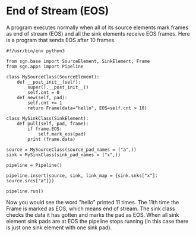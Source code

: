 # End of Stream (EOS)

A program executes normally when all of its source elements mark frames as end
of stream (EOS) and all the sink elements receive EOS frames.  Here is a program
that sends EOS after 10 frames.

```
#!/usr/bin/env python3

from sgn.base import SourceElement, SinkElement, Frame
from sgn.apps import Pipeline

class MySourceClass(SourceElement):
    def __post_init__(self):
        super().__post_init__()
        self.cnt = 0
    def new(self, pad):
        self.cnt += 1
        return Frame(data="hello", EOS=self.cnt > 10)

class MySinkClass(SinkElement):
    def pull(self, pad, frame):
        if frame.EOS:
            self.mark_eos(pad)
        print (frame.data)

source = MySourceClass(source_pad_names = ("a",))
sink = MySinkClass(sink_pad_names = ("x",))

pipeline = Pipeline()

pipeline.insert(source, sink, link_map = {sink.snks["x"]: source.srcs["a"]})

pipeline.run()
```

Now you would see the word "hello" printed 11 times.  The 11th time the Frame
is marked as EOS, which means end of stream.  The sink class checks the data it
has gotten and marks the pad as EOS.  When all sink element sink pads are at
EOS the pipeline stops running (in this case there is just one sink element
with one sink pad).

